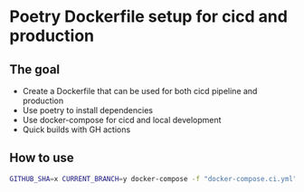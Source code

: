 # Poetry Dockerfile setup for cicd and production

## The goal

- Create a Dockerfile that can be used for both cicd pipeline and production
- Use poetry to install dependencies
- Use docker-compose for cicd and local development
- Quick builds with GH actions

## How to use

```sh
GITHUB_SHA=x CURRENT_BRANCH=y docker-compose -f "docker-compose.ci.yml" build ci


```